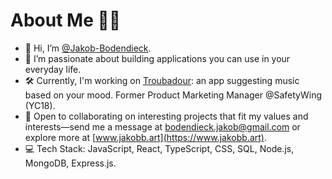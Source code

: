 # About Me 👨‍💻

- 👋 Hi, I’m [@Jakob-Bodendieck](https://github.com/Jakob-Bodendieck).
- 👀 I’m passionate about building applications you can use in your everyday life.
- 🛠️ Currently, I'm working on [Troubadour](https://github.com/glowinZero/troubadour): an app suggesting music based on your mood. Former Product Marketing Manager @SafetyWing (YC18).
- 💞️ Open to collaborating on interesting projects that fit my values and interests—send me a message at bodendieck.jakob@gmail.com or explore more at [www.jakobb.art](https://www.jakobb.art).
- 💻 Tech Stack: JavaScript, React, TypeScript, CSS, SQL, Node.js, MongoDB, Express.js.
